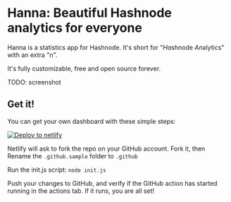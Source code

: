 # Hanna: Beautiful Hashnode analytics for everyone

Hanna is a statistics app for Hashnode. It's short for "*Ha*shnode *An*alytics"
with an extra "n".

It's fully customizable, free and open source forever.

TODO: screenshot

## Get it!

You can get your own dashboard with these simple steps:

[![Deploy to
netlify](https://www.netlify.com/img/deploy/button.svg)](https://app.netlify.com/start/deploy?repository=https://github.com/hannalytics/hanna)

Netlify will ask to fork the repo on your GitHub account. Fork it, then Rename
the `.github.sample` folder to `.github`

Run the init.js script: `node init.js`

Push your changes to GitHub, and verify if the GitHub action has started running
in the actions tab. If it runs, you are all set!

